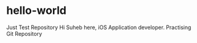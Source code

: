 # hello-world
Just Test Repository
Hi 
Suheb here, iOS Application developer.
Practising Git Repository
